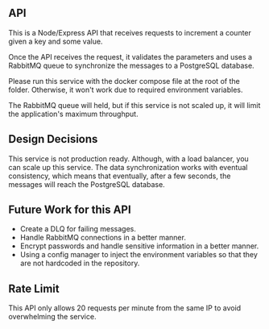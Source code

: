 ## API

This is a Node/Express API that receives requests to increment a counter given a key and some value.

Once the API receives the request, it validates the parameters and uses a RabbitMQ queue to synchronize the messages to a
PostgreSQL database.

Please run this service with the docker compose file at the root of the folder. Otherwise, it won't work due to required
environment variables.

The RabbitMQ queue will held, but if this service is not scaled up, it will limit the application's maximum throughput.

## Design Decisions

This service is not production ready. Although, with a load balancer, you can scale up this service.
The data synchronization works with eventual consistency, which means that eventually, after a few seconds,
the messages will reach the PostgreSQL database.

## Future Work for this API

- Create a DLQ for failing messages.
- Handle RabbitMQ connections in a better manner.
- Encrypt passwords and handle sensitive information in a better manner.
- Using a config manager to inject the environment variables so that they are not hardcoded in the repository.

## Rate Limit

This API only allows 20 requests per minute from the same IP to avoid overwhelming the service.

